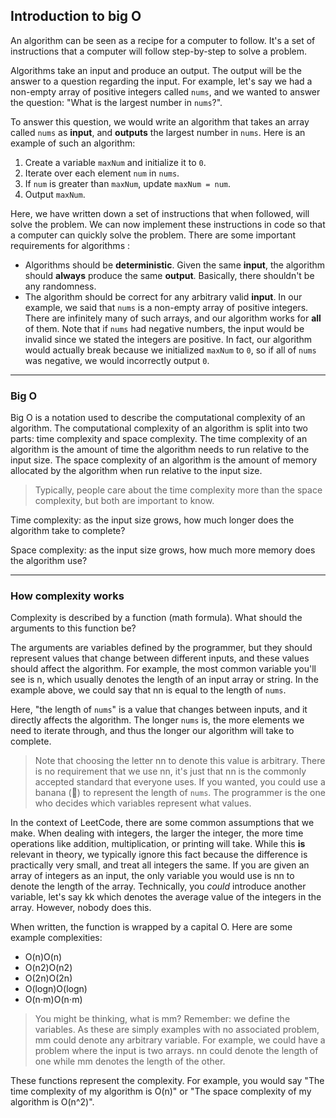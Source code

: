## Introduction to big O

An algorithm can be seen as a recipe for a computer to follow. It's a set of instructions that a computer will follow step-by-step to solve a problem.

Algorithms take an input and produce an output. The output will be  the answer to a question regarding the input. For example, let's say we had a non-empty array of positive integers called `nums`, and we wanted to answer the question: "What is the largest number in `nums`?".

To answer this question, we would write an algorithm that takes an array called `nums` as **input**, and **outputs** the largest number in `nums`. Here is an example of such an algorithm:

1. Create a variable `maxNum` and initialize it to `0`.
2. Iterate over each element `num` in `nums`.
3. If `num` is greater than `maxNum`, update `maxNum = num`.
4. Output `maxNum`.

Here, we have written down a set of instructions that when followed,  will solve the problem. We can now implement these instructions in code  so that a computer can quickly solve the problem. There are some  important requirements for algorithms :

- Algorithms should be **deterministic**. Given the same **input**, the algorithm should **always** produce the same **output**. Basically, there shouldn't be any randomness.
- The algorithm should be correct for any arbitrary valid **input**. In our example, we said that `nums` is a non-empty array of positive integers. There are infinitely many of such arrays, and our algorithm works for **all** of them. Note that if `nums` had negative numbers, the input would be invalid since we stated the  integers are positive. In fact, our algorithm would actually break  because we initialized `maxNum` to `0`, so if all of `nums` was negative, we would incorrectly output `0`.

------

### Big O

Big O is a notation used to describe the computational complexity of  an algorithm. The computational complexity of an algorithm is split into two parts: time complexity and space complexity. The time complexity of an algorithm is the amount of time the algorithm needs to run relative  to the input size. The space complexity of an algorithm is the amount of memory allocated by the algorithm when run relative to the input size.

> Typically, people care about the time complexity more than the space complexity, but both are important to know.

Time complexity: as the input size grows, how much longer does the algorithm take to complete?

Space complexity: as the input size grows, how much more memory does the algorithm use?

------

### How complexity works

Complexity is described by a function (math formula). What should the arguments to this function be?

The arguments are variables defined by the programmer, but they  should represent values that change between different inputs, and these  values should affect the algorithm. For example, the most common  variable you'll see is n, which usually denotes the length of an input array or string. In the example above, we could say that nn is equal to the length of `nums`.

Here, "the length of `nums`" is a value that changes between inputs, and it directly affects the algorithm. The longer `nums` is, the more elements we need to iterate through, and thus the longer our algorithm will take to complete.

> Note that choosing the letter nn to denote this value is arbitrary. There is no requirement that we use nn, it's just that nn is the commonly accepted standard that everyone uses. If you wanted, you could use a banana (🍌) to represent the length of `nums`. The programmer is the one who decides which variables represent what values.

In the context of LeetCode, there are some common assumptions that we make. When dealing with integers, the larger the integer, the more time operations like addition, multiplication, or printing will take. While  this **is** relevant in theory, we typically ignore this  fact because the difference is practically very small, and treat all  integers the same. If you are given an array of integers as an input,  the only variable you would use is nn to denote the length of the array. Technically, you *could* introduce another variable, let's say kk which denotes the average value of the integers in the array. However, nobody does this.

When written, the function is wrapped by a capital O. Here are some example complexities:

- O(n)O(n)
- O(n2)O(n2)
- O(2n)O(2n)
- O(log⁡n)O(logn)
- O(n⋅m)O(n⋅m)

> You might be thinking, what is mm? Remember: we define the variables. As these are simply examples with no associated problem, mm could denote any arbitrary variable. For example, we could have a problem where the input is two arrays. nn could denote the length of one while mm denotes the length of the other.

These functions represent the complexity. For example, you would say  "The time complexity of my algorithm is O(n)" or "The space complexity  of my algorithm is O(n^2)".
